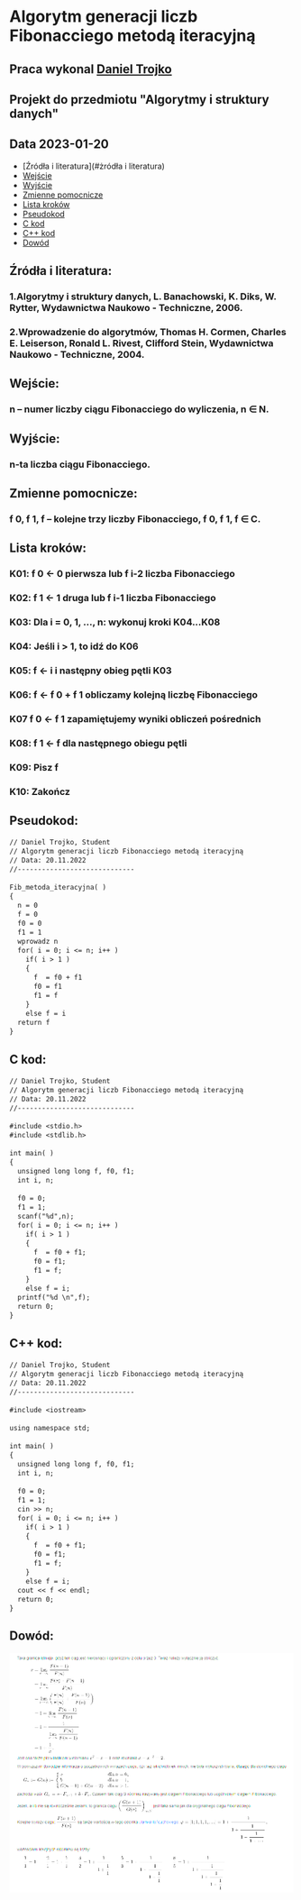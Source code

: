 # Algorytm generacji liczb Fibonacciego metodą iteracyjną

## Praca wykonal [Daniel Trojko](https://github.com/Half-Time-Demon/)

## Projekt do przedmiotu "Algorytmy i struktury danych"

## Data 2023-01-20

- [Źródła i literatura](#żródła i literatura)
- [Wejście](#Wejście)
- [Wyjście](#Wyjście)
- [Zmienne pomocnicze](#zmienne-pomocnicze)
- [Lista kroków](#lista-kroków)
- [Pseudokod](#Pseudokod)
- [C kod](#c-kod)
- [C++ kod](#c-kod-1)
- [Dowód](#Dowód)

## Źródła i literatura:

### 1.Algorytmy i struktury danych, L. Banachowski, K. Diks, W. Rytter, Wydawnictwa Naukowo - Techniczne, 2006.
### 2.Wprowadzenie do algorytmów, Thomas H. Cormen, Charles E. Leiserson, Ronald L. Rivest, Clifford Stein, Wydawnictwa Naukowo - Techniczne, 2004.

## Wejście:

### n	 –  	numer liczby ciągu Fibonacciego do wyliczenia, n ∈ N.

## Wyjście:

### n-ta liczba ciągu Fibonacciego.

## Zmienne pomocnicze:


### f 0, f 1, f	 – 	kolejne trzy liczby Fibonacciego, f 0, f 1, f ∈ C.

## Lista kroków:

### K01:	f 0 ← 0	pierwsza lub f i-2 liczba Fibonacciego
### K02:	f 1 ← 1	druga lub f i-1 liczba Fibonacciego
### K03:	Dla i  = 0, 1, ..., n:  wykonuj kroki K04...K08	 
### K04:	    Jeśli i  > 1,    to idź do K06	 
### K05:	    f  ← i    i następny obieg pętli K03	 
### K06:	    f  ← f 0 + f 1	obliczamy kolejną liczbę Fibonacciego
### K07	    f 0 ← f 1	zapamiętujemy wyniki obliczeń pośrednich
### K08:	    f 1 ← f	dla następnego obiegu pętli
### K09:	Pisz f	 
### K10:	Zakończ	

## Pseudokod:
```
// Daniel Trojko, Student
// Algorytm generacji liczb Fibonacciego metodą iteracyjną
// Data: 20.11.2022
//-----------------------------

Fib_metoda_iteracyjna( )
{
  n = 0
  f = 0
  f0 = 0
  f1 = 1
  wprowadz n
  for( i = 0; i <= n; i++ )
    if( i > 1 )
    {
      f  = f0 + f1
      f0 = f1
      f1 = f
    }
    else f = i
  return f
}
```

## <a id="C" />C kod:
```
// Daniel Trojko, Student
// Algorytm generacji liczb Fibonacciego metodą iteracyjną
// Data: 20.11.2022
//-----------------------------

#include <stdio.h>
#include <stdlib.h>

int main( )
{
  unsigned long long f, f0, f1;
  int i, n;

  f0 = 0;
  f1 = 1;
  scanf("%d",n);
  for( i = 0; i <= n; i++ )
    if( i > 1 )
    {
      f  = f0 + f1;
      f0 = f1;
      f1 = f;
    }
    else f = i;
  printf("%d \n",f);
  return 0;
}
```

## C++ kod:
```
// Daniel Trojko, Student
// Algorytm generacji liczb Fibonacciego metodą iteracyjną
// Data: 20.11.2022
//-----------------------------

#include <iostream>

using namespace std;

int main( )
{
  unsigned long long f, f0, f1;
  int i, n;

  f0 = 0;
  f1 = 1;
  cin >> n;
  for( i = 0; i <= n; i++ )
    if( i > 1 )
    {
      f  = f0 + f1;
      f0 = f1;
      f1 = f;
    }
    else f = i;
  cout << f << endl;
  return 0;
}
```

## Dowód:

<img width="674" alt="image" src="https://github.com/Half-Time-Demon/Algorytmy_i_struktury_danych/blob/main/Projekt/dowud_fib.png">
